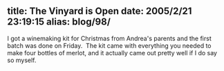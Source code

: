 title: The Vinyard is Open
date: 2005/2/21 23:19:15
alias: blog/98/
---
I got a winemaking kit for Christmas from Andrea's parents and the first batch was done on Friday.  The kit came with everything you needed to make four bottles of merlot, and it actually came out pretty well if I do say so myself.
